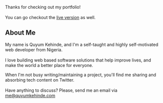 Thanks for checking out my portfolio! <br><br>
You can go checkout the <a href="https://quyumkehinde.com/">live version</a> as well.<br>
## About Me
My name is Quyum Kehinde, and I'm a self-taught and highly self-motivated web developer from Nigeria.<br><br>
I love building web based software solutions that help improve lives, and make the world a better place for everyone.

When I'm not busy writing/maintaining a project, you'll find me sharing and absorbing tech content on Twitter.<br><br>
Have anything to discuss? Please, send me an email via [me@quyumkehinde.com](mailto:me@quyumkehinde.com)
